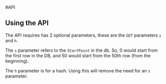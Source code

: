 #API

## Using the API
The API requires has 2 optional parameters, these are the `GET` parameters `s` and `h`.  

The `s` parameter refers to the `StartPoint` in the db. So, 0 would start from the first row in the DB, and 50 would start from the 50th row (from the beginning).

The `h` parameter is for a hash. Using this will remove the need for an `s` parameter.
